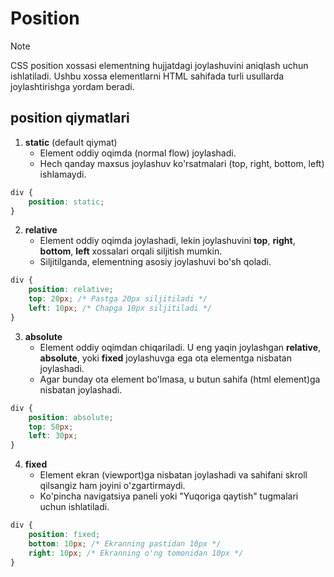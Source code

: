 # Position

> [!NOTE]
> CSS position xossasi elementning hujjatdagi joylashuvini aniqlash uchun ishlatiladi. Ushbu xossa elementlarni HTML sahifada turli usullarda joylashtirishga yordam beradi.

## position qiymatlari

1. **static** (default qiymat)
    - Element oddiy oqimda (normal flow) joylashadi.
    - Hech qanday maxsus joylashuv ko'rsatmalari (top, right, bottom, left) ishlamaydi.

```css
div {
    position: static;
}
```

2. **relative**
    - Element oddiy oqimda joylashadi, lekin joylashuvini **top**, **right**, **bottom**, **left** xossalari orqali siljitish mumkin.
    - Siljitilganda, elementning asosiy joylashuvi bo'sh qoladi.

```css
div {
    position: relative;
    top: 20px; /* Pastga 20px siljitiladi */
    left: 10px; /* Chapga 10px siljitiladi */
}
```

3. **absolute**
    - Element oddiy oqimdan chiqariladi. U eng yaqin joylashgan **relative**, **absolute**, yoki **fixed** joylashuvga ega ota elementga nisbatan joylashadi.
    - Agar bunday ota element bo'lmasa, u butun sahifa (html element)ga nisbatan joylashadi.

```css
div {
    position: absolute;
    top: 50px;
    left: 30px;
}
```

4. **fixed**
    - Element ekran (viewport)ga nisbatan joylashadi va sahifani skroll qilsangiz ham joyini o'zgartirmaydi.
    - Ko'pincha navigatsiya paneli yoki "Yuqoriga qaytish" tugmalari uchun ishlatiladi.

```css
div {
    position: fixed;
    bottom: 10px; /* Ekranning pastidan 10px */
    right: 10px; /* Ekranning o'ng tomonidan 10px */
}
```